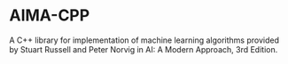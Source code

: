 # AIMA-CPP
A C++ library for implementation of machine learning algorithms provided by Stuart Russell and Peter Norvig in AI: A Modern Approach, 3rd Edition.
